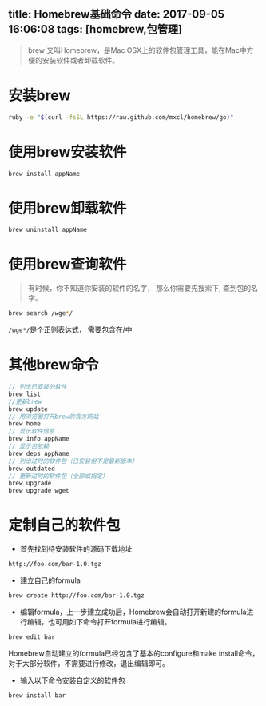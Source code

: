 title: Homebrew基础命令
date: 2017-09-05 16:06:08
tags: [homebrew,包管理]
---
> brew 又叫Homebrew，是Mac OSX上的软件包管理工具，能在Mac中方便的安装软件或者卸载软件。

# 安装brew
```bash
ruby -e "$(curl -fsSL https://raw.github.com/mxcl/homebrew/go)"
```
# 使用brew安装软件
```bash
brew install appName
```
# 使用brew卸载软件
```bash
brew uninstall appName
```
# 使用brew查询软件
> 有时候，你不知道你安装的软件的名字， 那么你需要先搜索下, 查到包的名字。

```bash
brew search /wge*/
```

`/wge*/`是个正则表达式， 需要包含在/中

# 其他brew命令

```js
// 列出已安装的软件
brew list           
//更新brew
brew update     
// 用浏览器打开brew的官方网站
brew home       
// 显示软件信息
brew info appName       
// 显示包依赖
brew deps appName
// 列出过时的软件包（已安装但不是最新版本）
brew outdated  
// 更新过时的软件包（全部或指定）
brew upgrade
brew upgrade wget     
```

# 定制自己的软件包

- 首先找到待安装软件的源码下载地址

```bash
http://foo.com/bar-1.0.tgz
```

- 建立自己的formula

```bash
brew create http://foo.com/bar-1.0.tgz
```
- 编辑formula，上一步建立成功后，Homebrew会自动打开新建的formula进行编辑，也可用如下命令打开formula进行编辑。

```bash
brew edit bar
```

Homebrew自动建立的formula已经包含了基本的configure和make install命令，对于大部分软件，不需要进行修改，退出编辑即可。

- 输入以下命令安装自定义的软件包

```bash
brew install bar
```